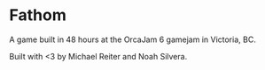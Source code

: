 # Fathom

A game built in 48 hours at the OrcaJam 6 gamejam in Victoria, BC.

Built with <3 by Michael Reiter and Noah Silvera.
